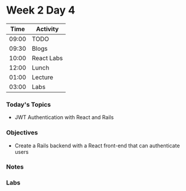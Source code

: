 # Week 2 Day 4

| Time | Activity |
| --- | --- |
09:00 | TODO
09:30 | Blogs
10:00 | React Labs
12:00 | Lunch
01:00 | Lecture
03:00 | Labs

### Today's Topics
+ JWT Authentication with React and Rails

### Objectives
- Create a Rails backend with a React front-end that can authenticate users

### Notes


### Labs
